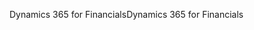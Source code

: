 <span data-ttu-id="8bd65-101">Dynamics 365 for Financials</span><span class="sxs-lookup"><span data-stu-id="8bd65-101">Dynamics 365 for Financials</span></span>